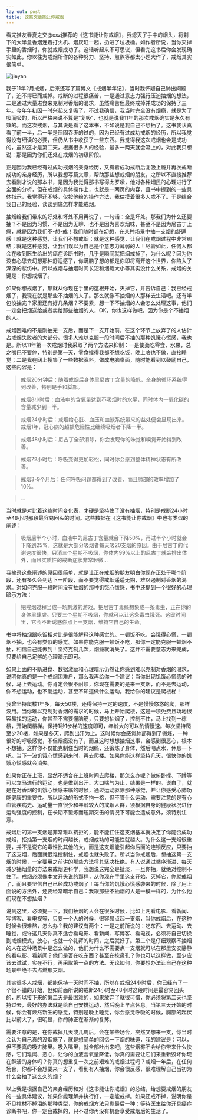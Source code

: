 ```yaml
---
lay out: post
title: 这篇文章能让你戒烟
---
```


看完推友春夏之交@cxzj推荐的《这书能让你戒烟》，我熄灭了手中的烟头，将剩下的大半盒香烟连着打火机、烟灰缸一起，扔进了垃圾桶。如作者所说，当你灭掉手里的香烟时，你就戒烟成功了。这话听起来不可思议，但看完这书后你会发现确实如此，你以往为戒烟所作的各种努力、坚持、煎熬等都太小题大作了，戒烟其实很简单。

![jieyan](https://c1.staticflickr.com/1/432/30917629224_9b9e5ae001_o.jpg)

我于11年2月戒烟，后来还写了篇博文《戒烟半年记》，当时我怀疑自己肺出问题了，迫不得已而戒掉。戒断的过程很痛苦，一是通过意志力强行压迫抽烟的想法，二是通过大量进食来克制对香烟的渴求，虽然痛苦但最终戒掉并成功的保持了三年。今年年初因一时兴起又复吸了，不过我确信，我当时完全没有烟瘾，就是为了吸而吸的，所以严格来说不算是“复吸”，也就是说我11年的那次戒烟确实是永久有效的。而这次戒烟，与其说是看了这本书，不如说是我自己不想抽了。这书我认真看了前一半，后一半是囫囵吞枣的过的，因为已经有过成功戒烟的经历，所以我觉得没有细读的必要，但仍从书中收获了一些东西。我觉得我这次戒烟也会是成功的，虽然这才是第二天，根据很多人的经验，最多一两天就会吸上的，对此我只想说：那是因为你们还处在戒烟的初级阶段。

正是因为我已经有过成功戒烟的亲身经历，又有着成功戒断后复吸上瘾并再次戒断成功的亲身经历，所以我想写篇文章，帮助那些想戒烟的朋友，之所以不直接推荐去看刚才说的那本书，是因为我觉得那书写得太罗嗦，他对各种烟民的心理进行了全面的分析，但在戒烟的具体操作上，也就是一两页的内容，且书中提到的一些具体指示，我觉得还不够，仅按他给的操作方法，我估摸着很多人戒不了。于是结合我自己的经验，谈谈到底怎样才能戒烟。

抽烟给我们带来的好处和坏处不用再说了，一句话：全是坏处。那我们为什么还要抽？不是因为习惯、不是因为无聊、也不是因为喜欢烟味，甚至不是因为尼古丁上瘾，就是因为我们不-想-戒！我们随时都在幻想，在某种场景中抽一支烟的舒适感！就是这种感觉，让我们不想戒烟；就是这种感觉，让我们在戒烟过程中非常纠结；就是这种感觉，让我们误以为自己是个意志力薄弱的人！尽管如此，任何人都会在收到医生给出的癌症诊断书时，几乎是瞬间就把烟戒掉了，为什么呢？因为你没有心思去幻想那种舒适感了，你满脑子想的都是你即将离开这个世界，你陷入了深深的悲伤中。所以戒烟与抽烟时间长短和烟瘾大小等其实没什么关系，戒烟的关键是：你想戒烟了。

如果你想戒烟了，那就从你现在手里的这根开始，灭掉它，并告诉自己：我已经戒烟了，我现在就是那些不抽烟的人了。那么就像不抽烟的人那样去生活吧。还有半包没抽完？家里还有好几条烟？不要紧，想一下不抽烟的人会怎么处理这事，他们一定会把烟送给或者卖给那些抽烟的人，OK，你也这样做吧，因为你是个不抽烟的人。

戒烟困难的不是刚抽完一支后，而是下一支开始前，在这个环节上放弃了的人估计占戒烟失败者的大部分。很多人难以克服一段时间后不抽的那种饥饿心慌感，我也是。所以11年第一次戒烟时我采取了两个方法来抑制：一是使劲吃零食、水果，总之嘴巴不要停，特别是第一天，零食撑得我都不想吃饭，晚上啥也不做，直接睡觉；二是我在网上搜集了一些数据资料，做成电脑桌面，随时能看到以鼓励自己，这些内容是：

> 戒烟20分钟后：随着戒烟后身体里尼古丁含量的降低，全身的循环系统得到改善，特别是手和脚部。

> 戒烟8小时后：血液中的含氧量达到不吸烟时的水平，同时体内一氧化碳的含量减少到一半。

> 戒烟24小时后：戒烟给心脏、血压和血液系统带来的益处便会显现出来。戒烟1年，冠心病的超额危险性比继续吸烟者下降一半。

> 戒烟48小时后：尼古丁全部消除，你会发现你的味觉和嗅觉开始得到改善。

> 戒烟72小时后：呼吸变得更加轻松，同时你会感到整体精神状态有所改善。

> 戒烟3-9个月后：任何呼吸问题都得到了改善，而且肺部的效率增加了10%。

> ...
 
当时就是对比着这些时间变化表，才硬是坚持住了没有抽烟，特别是戒断24小时至48小时那段最容易回头的时间。这些数据在《这书能让你戒烟》中也有类似的阐述：

> 吸烟后半个小时，血液中的尼古丁含量就会下降50%，再过半个小时就会下降到25%。这就是大部分吸烟者每天吸20支烟的原因。由于尼古丁的代谢速度很快，只消三个星期不吸烟，你体内99%以上的尼古丁就会排出体外，而且实质性的戒断症状非常轻微... 
 
我摘录这些阐述的原因很简单，就是让正在戒烟的朋友明白你现在正处于哪个阶段，还有多久会到达下一阶段，而不要觉得戒烟遥遥无期，难以遏制对香烟的渴求。对如何克服一段时间没有抽烟的那种饥饿心慌感，书中还提到一个很好的心理暗示方法：

> 把戒烟过程当成一场刺激的游戏。把尼古丁毒瘾想象成一条毒虫，正在你的身体里肆虐。只要三个星期不吸烟，你就可以让这条毒虫饿死。这殴时间里，它会不断诱惑你点上一支烟，维持它自己的生命。 
 
书中将抽烟跟吃饭相对比是很能解释这种感觉的。一顿饭不吃，会饿得心慌，一顿烟不抽，也会有类似的感觉。如果你能克服一顿饭不吃，那你一定能克服一顿烟不抽，相信自己能做到！坚持克制几次，烟瘾就消失了。这并不需要意志力来完成，只要给自己足够的心理暗示即可。

如果上面的不断进食、数据激励和心理暗示仍然让你感到难以克制对香烟的渴求，说明你真的是一个戒烟困难户，那么我再给你一个建议：当你出现饥饿心慌感的时候，马上去运动。你肯定会很不耐烦，你现在需要的是来一支烟，而不是去运动，你不想运动，也不爱运动，甚至不知道做什么运动。我给你的建议是爬楼梯！

我曾坚持爬楼1年多，每天50楼，还得保持一定的速度，不是慢慢悠悠的爬，那样没用。当你难以克制对香烟的需求的时候，马上开始爬楼，这是一项免费且场地很容易找的运动，你甚至不需要懂脑筋，只要想抽烟了，控制不住，马上找到一栋楼，开始爬楼梯。保持1秒1步梯的速度即可，年龄大的可以酌情慢速。每次坚持爬至少20楼，如果是冬天，爬到出汗为止。这时候你会感觉肺部得到了锻炼，一种很好的呼吸感觉，不但烟瘾没有了，而且这时想想抽烟这事，会感到很恶心，根本不想抽。这样你不仅能克制住当时的烟瘾，还锻炼了身体，然后喝点水，休息一下吧。当下一波饥饿心慌感到来时，再去爬楼。如果你能这样坚持几天，很快你的饥饿心慌感就会消失。

如果你正在上班，显然不适合在上班时间去爬楼，那怎么办呢？做俯卧撑、下蹲等可以立马进行的运动，也是做到出汗、大口喘气为止，结果是一样的。说白了，就是在对香烟的饥饿心慌感来临的时候，通过运动驱除那种感觉，并让你感受心肺功能健康的重要性。所以运动的形式不拘一格，但不管什么运动，需要注意的是有心血管疾病史、运动量一直很少和年龄较大的戒烟人群，须根据自身的健康状况进行运动强度的控制，在长期不锻炼而短期突击的情况下可能会造成意外，须特别注意。

戒烟后的第一支烟是非常难以抗拒的，能不能扛住这支烟基本就决定了你能否成功戒烟，拒抽第一支烟的时间越长，戒烟成功的可能性就越大。为什么这一支烟很重要，并不是说它的毒性比其他的大，而是这支烟能引起你后面的连锁反应，只要抽了这支烟，后面就很难控制住，戒烟也就失败了。所以当你戒烟后，想抽这第一支烟的时候，一定要用之前讲的那些方法将其坚决杜绝。有人说通过循序渐进、每天减少抽烟量的方法来戒烟更科学，我想说这完全是扯淡，一旦你抽，就绝对控制不住了。戒烟必须像本文开头说的那样，从你现在手里这支开始，灭掉它，你就戒烟了，而且要坚信自己已经成功戒烟了！每当你的饥饿心慌感袭来的时候，除了用上面说的方法外，还要经常暗示自己：我跟那些不抽烟的人是一模一样的，为什么他们现在不想抽烟？

说到这里，必须提一下，我们抽烟的人会在很多时候，比如上网看电影、看新闻、写博客、看电视等，只要一个人的时候，很容易点起一支烟，当你戒烟后，在这种时候会很难熬，怎么办？我的建议有两个：一是之前所说的：吃东西、去运动、去睡觉，或许这几天你真不适合看电影、看新闻、写博客、看电视，必须将自己切换到戒烟模式，放心，也就一个礼拜的时间，之后就好了。第二个是仔细观察不抽烟的人在这种场景中是怎么做的，他们为什么不需要点一支烟就可以在那里安安静静的看电影、看新闻？他们是否在吃东西？甚至在挖鼻孔？你也可以这样做，至少应该去试试，实在不行，再采取第一点的方法。无论如何，你要想办法让自己在这种场景中绝不去点燃那支烟。

其实很多人戒烟，都能保持一天时间不抽，所以在戒烟24小时后，你已经有了一个很不错的开始，但如前面所说的戒断24小时至48小时这段时间是最容易回头的，所以接下来的第二天是最困难的，如果放弃了就很可惜，你必须将第二天也坚持过去，最好的办法就是给自己安排运动，然后晚上早点休息。当第三天开始的时候，你会有焕然新生的感觉，特别是晚上睡觉，你会感觉呼吸的时候，胸部的起伏比以前大了，很明显，你的肺正在渐渐的复苏。

需要注意的是，在你戒掉几天或几周后，会在某些场合，突然又想来一支，你当时会认为自己真的没烟瘾了，就是想简单的回忆一下烟的味道，我的建议是：可以，但不要真的吸进肺里。吸入嘴里，就全部吐出来吧，这些烟雾不会给你带来什么快感，它们难闻、恶心，让你的血液含氧量降低，你真的需要让它们来重新毁坏你现在鲜活的身体吗？你真的想重复一次之前艰难的戒烟过程吗？戒烟一年后，在任何场合，你都不会想要来一支了，看到有人抽烟，你会很反感，很难理解自己当初为什么会抽了这么久的烟？

以上我是根据自己的亲身经历和对《这书能让你戒烟》的总结，给想要戒烟的朋友的一些具体建议，如果你能理解并执行好，一定能戒掉。如果还戒不掉，说明你是不见棺材不掉泪的那种类型，你的戒烟方法只剩最后一种：等待医生给你开具癌症诊断书吧，你一定会戒掉的，只不过你再没有机会享受戒烟后的生活了。
